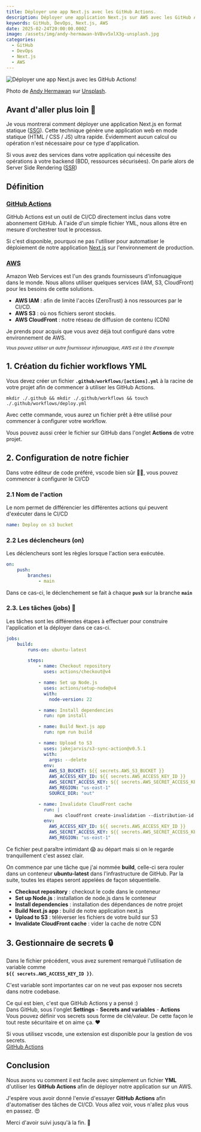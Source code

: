 ```yaml
---
title: Déployer une app Next.js avec les GitHub Actions.
description: Déployer une application Next.js sur AWS avec les GitHub Actions. Suis moi étape par étape dans l'élaboration de cette solution.
keywords: GitHub, DevOps, Next.js, AWS
date: 2025-02-24T20:00:00.000Z
image: /assets/img/andy-hermawan-bVBvv5xlX3g-unsplash.jpg
categories:
  - GitHub
  - DevOps
  - Next.js
  - AWS
---
```


![Déployer une app Next.js avec les GitHub Actions!](/assets/img/andy-hermawan-bVBvv5xlX3g-unsplash.jpg "Déployer une app Next.js avec les GitHub Actions")

<div class="caption">
Photo de <a href="https://unsplash.com/@kolamdigital">Andy Hermawan</a> sur <a href="https://unsplash.com">Unsplash</a>.
</div>

## Avant d'aller plus loin 🛑
Je vous montrerai comment déployer une application Next.js en format statique ([SSG](https://nextjs.org/docs/pages/building-your-application/rendering/static-site-generation)). Cette technique génère une application web en mode statique (HTML / CSS / JS) ultra rapide. Évidemment aucun calcul ou opération n'est nécessaire pour ce type d'application.

Si vous avez des services dans votre application qui nécessite des opérations à votre backend (BDD, ressources sécurisées).
On parle alors de Server Side Rendering ([SSR](https://nextjs.org/docs/pages/building-your-application/rendering/server-side-rendering))

## Définition

### [GitHub Actions](https://github.com/features/actions)

GitHub Actions est un outil de CI/CD directement inclus dans votre abonnement GitHub.
À l'aide d'un simple fichier YML, nous allons être en mesure d'orchestrer tout le processus.

Si c'est disponible, pourquoi ne pas l'utiliser pour automatiser le déploiement de notre application [Next.js](https://nextjs.org/) sur 
l'environnement de production.

### [AWS](https://aws.amazon.com/)

Amazon Web Services est l'un des grands fournisseurs d'infonuagique dans le monde.
Nous allons utiliser quelques services (IAM, S3, CloudFront) pour les besoins de cette solutions.

- **AWS IAM** : afin de limité l'accès (ZeroTrust) à nos ressources par le CI/CD.
- **AWS S3** : où nos fichiers seront stockés. 
- **AWS CloudFront** : notre réseau de diffusion de contenu (CDN)

<div class="bg-amber-100 p-4 rounded-md text-amber-800 mb-3">
  Je prends pour acquis que vous avez déjà tout configuré dans votre environnement de AWS.
</div>

<small>

*Vous pouvez utiliser un autre fournisseur infonuagique, AWS est à titre d'exemple*

</small>

## 1. Création du fichier workflows YML

Vous devez créer un fichier __`.github/workflows/[actions].yml`__ à la racine de votre projet afin de commencer à utiliser les GitHub Actions.

```shell
mkdir ./.github && mkdir ./.github/workflows && touch ./.github/workflows/deploy.yml
```

Avec cette commande, vous aurez un fichier prêt à être utilisé pour commencer à configurer votre workflow.

Vous pouvez aussi créer le fichier sur GitHub dans l'onglet **Actions** de votre projet.

## 2. Configuration de notre fichier

Dans votre éditeur de code préféré, vscode bien sûr 👨‍💻, vous pouvez commencer à configurer le CI/CD

### 2.1 Nom de l'action

Le nom permet de différencier les différentes actions qui peuvent d'exécuter dans le CI/CD

```yml
name: Deploy on s3 bucket
```

### 2.2 Les déclencheurs (on)

Les déclencheurs sont les règles lorsque l'action sera exécutée.

```yml
on:
    push:
        branches:
            - main
```

Dans ce cas-ci, le déclenchement se fait à chaque __`push`__ sur la branche __`main`__ 

### 2.3. Les tâches (jobs) 💪

Les tâches sont les différentes étapes à effectuer pour construire l'application et la déployer dans ce cas-ci.

```yml
jobs: 
    build:
        runs-on: ubuntu-latest

        steps:
            - name: Checkout repository
              uses: actions/checkout@v4

            - name: Set up Node.js
              uses: actions/setup-node@v4
              with:
                node-version: 22

            - name: Install dependencies
              run: npm install

            - name: Build Next.js app
              run: npm run build

            - name: Upload to S3
              uses: jakejarvis/s3-sync-action@v0.5.1
              with:
                args: --delete
              env:
                AWS_S3_BUCKET: ${{ secrets.AWS_S3_BUCKET }}
                AWS_ACCESS_KEY_ID: ${{ secrets.AWS_ACCESS_KEY_ID }}
                AWS_SECRET_ACCESS_KEY: ${{ secrets.AWS_SECRET_ACCESS_KEY }}
                AWS_REGION: "us-east-1"
                SOURCE_DIR: "out"

            - name: Invalidate CloudFront cache
              run: |
                  aws cloudfront create-invalidation --distribution-id ${{ secrets.CLOUDFRONT_DISTRIBUTION_ID }} --paths "/*"
              env:
                AWS_ACCESS_KEY_ID: ${{ secrets.AWS_ACCESS_KEY_ID }}
                AWS_SECRET_ACCESS_KEY: ${{ secrets.AWS_SECRET_ACCESS_KEY }}
                AWS_REGION: "us-east-1"
```

Ce fichier peut paraître intimidant 😱 au départ mais si on le regarde tranquillement c'est assez clair.

On commence par une tâche que j'ai nommée __build__, celle-ci sera rouler dans un conteneur __ubuntu-latest__ dans 
l'infrastructure de GitHub. Par la suite, toutes les étapes seront appelées de façon séquentielle.

- __Checkout repository__ : checkout le code dans le conteneur
- __Set up Node.js__ : installation de node.js dans le conteneur
- __Install dependencies__ : installation des dépendances de notre projet
- __Build Next.js app__ : build de notre application next.js
- __Upload to S3__ : téléverser les fichiers de votre build sur S3
- __Invalidate CloudFront cache__ : vider la cache de notre CDN

## 3. Gestionnaire de secrets 🔒

Dans le fichier précédent, vous avez surement remarqué l'utilisation de variable comme  
__`${{ secrets.AWS_ACCESS_KEY_ID }}`__.

C'est variable sont importantes car on ne veut pas exposer nos secrets dans notre codebase.

Ce qui est bien, c'est que GitHub Actions y a pensé :)  
Dans GitHub, sous l'onglet __Settings__ - __Secrets and variables__ - __Actions__  
Vous pouvez définir vos secrets sous forme de clé/valeur. De cette façon le tout reste sécuritaire et on aime ça. ❤️

Si vous utilisez vscode, une extension est disponible pour la gestion de vos secrets.  
[GitHub Actions](https://marketplace.visualstudio.com/items?itemName=GitHub.vscode-github-actions)

## Conclusion

Nous avons vu comment il est facile avec simplement un fichier __YML__ d'utiliser les __GitHub Actions__ afin de déployer
notre application sur un AWS.

J'espère vous avoir donné l'envie d'essayer __GitHub Actions__ afin d'automatiser des tâches de CI/CD.
Vous allez voir, vous n'allez plus vous en passez. 😍

Merci d'avoir suivi jusqu'à la fin. 🤪
